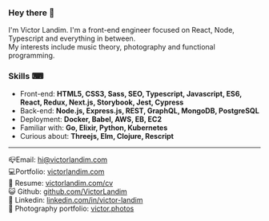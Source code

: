 ### Hey there 👋

I'm Victor Landim. I'm a front-end engineer focused on React, Node, Typescript and everything in between.\
My interests include music theory, photography and functional programming.

### Skills ⌨
- Front-end: **HTML5, CSS3, Sass, SEO, Typescript, Javascript, ES6, React, Redux, Next.js, Storybook, Jest, Cypress**
- Back-end: **Node.js, Express.js, REST, GraphQL, MongoDB, PostgreSQL**
- Deployment: **Docker, Babel, AWS, EB, EC2**
- Familiar with: **Go, Elixir, Python, Kubernetes**
- Curious about: **Threejs, Elm, Clojure, Rescript**

---

📪Email: [hi@victorlandim.com](mailto:hi@victorlandim.com)\
💻Portfolio: [victorlandim.com](https://victorlandim.com)\
📄 Resume: [victorlandim.com/cv](https://victorlandim.com/cv)\
😺 Github: [github.com/VictorLandim](https://github.com/VictorLandim)\
💼 Linkedin: [linkedin.com/in/victor-landim](https://linkedin.com/in/victor-landim/?locale=en_US)\
📸 Photography portfolio: [victor.photos](https://victor.photos)
